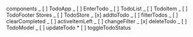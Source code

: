 components
_ [ ] TodoApp
_ [ ] EnterTodo
_ [ ] TodoList
_ [ ] TodoItem
_ [ ] TodoFooter
Stores
_ [ ] TodoStore
_ [x] addtoTodo
_ [ ] filterTodos
_ [ ] clearCompleted
_ [ ] activeItemLeft
_ [ ] changeFilter
_ [x] deleteTodo
_ [ ] TodoModel
_ [ ] updateTodo \* [ ] toggleTodoStatus
